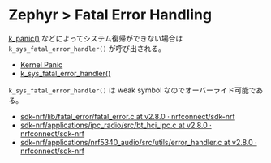 # Zephyr > Fatal Error Handling

[k_panic()](https://docs.nordicsemi.com/bundle/zephyr-apis-latest/page/kernel_8h.html#aedd541f707b1463aaac15c7798340329) などによってシステム復帰ができない場合は `k_sys_fatal_error_handler()` が呼び出される。

* [Kernel Panic](https://docs.nordicsemi.com/bundle/ncs-latest/page/zephyr/kernel/services/other/fatal.html)
* [k_sys_fatal_error_handler()](https://docs.zephyrproject.org/apidoc/latest/group__fatal__apis.html#ga255cc816d227f0a5c0e80e61bfba11fa)

`k_sys_fatal_error_handler()` は weak symbol なのでオーバーライド可能である。

* [sdk-nrf/lib/fatal_error/fatal_error.c at v2.8.0 · nrfconnect/sdk-nrf](https://github.com/nrfconnect/sdk-nrf/blob/v2.8.0/lib/fatal_error/fatal_error.c#L16-L27)
* [sdk-nrf/applications/ipc_radio/src/bt_hci_ipc.c at v2.8.0 · nrfconnect/sdk-nrf](https://github.com/nrfconnect/sdk-nrf/blob/v2.8.0/applications/ipc_radio/src/bt_hci_ipc.c#L317-L340)
* [sdk-nrf/applications/nrf5340_audio/src/utils/error_handler.c at v2.8.0 · nrfconnect/sdk-nrf](https://github.com/nrfconnect/sdk-nrf/blob/v2.8.0/applications/nrf5340_audio/src/utils/error_handler.c#L54-L57)
